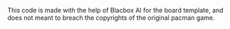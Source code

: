 This code is made with the help of Blacbox AI for the board template, and does not meant to breach the copyrights of the original pacman game.
